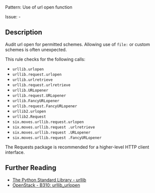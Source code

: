 Pattern: Use of url open function

Issue: -

## Description

Audit url open for permitted schemes. Allowing use of `file:` or custom schemes is often unexpected.

This rule checks for the following calls:

  - `urllib.urlopen`
  - `urllib.request.urlopen`
  - `urllib.urlretrieve`
  - `urllib.request.urlretrieve`
  - `urllib.URLopener`
  - `urllib.request.URLopener`
  - `urllib.FancyURLopener`
  - `urllib.request.FancyURLopener`
  - `urllib2.urlopen`
  - `urllib2.Request`
  - `six.moves.urllib.request.urlopen`
  - `six.moves.urllib.request .urlretrieve`
  - `six.moves.urllib.request .URLopener`
  - `six.moves.urllib.request .FancyURLopener`

The Requests package is recommended for a higher-level HTTP client interface.

## Further Reading

* [The Python Standard Library - urllib](https://docs.python.org/2/library/urllib.html)
* [OpenStack - B310: urllib_urlopen](https://docs.openstack.org/developer/bandit/api/bandit.blacklists.html#b310-urllib-urlopen)
